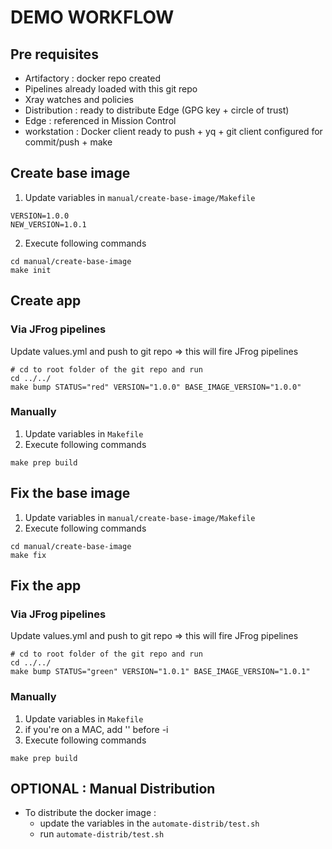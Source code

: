 # DEMO WORKFLOW

## Pre requisites
* Artifactory : docker repo created
* Pipelines already loaded with this git repo 
* Xray watches and policies
* Distribution : ready to distribute Edge (GPG key + circle of trust)
* Edge : referenced in Mission Control
* workstation : Docker client ready to push + yq + git client configured for commit/push + make

## Create base image

1. Update variables in `manual/create-base-image/Makefile`
```
VERSION=1.0.0
NEW_VERSION=1.0.1
```

2. Execute following commands
 ```
cd manual/create-base-image
make init
 ```

## Create app

### Via JFrog pipelines

Update values.yml and push to git repo => this will fire JFrog pipelines
 ```
# cd to root folder of the git repo and run 
cd ../../
make bump STATUS="red" VERSION="1.0.0" BASE_IMAGE_VERSION="1.0.0"
 ```

### Manually

1. Update variables in `Makefile`
2. Execute following commands
 ```
make prep build
 ```

## Fix the base image

1. Update variables in `manual/create-base-image/Makefile`
2. Execute following commands
 ```
cd manual/create-base-image
make fix
 ```

## Fix the app

### Via JFrog pipelines

Update values.yml and push to git repo => this will fire JFrog pipelines
 ```
 # cd to root folder of the git repo and run 
cd ../../
make bump STATUS="green" VERSION="1.0.1" BASE_IMAGE_VERSION="1.0.1"
 ```

### Manually

1. Update variables in `Makefile`
2. if you're on a MAC, add '' before -i 
3. Execute following commands
 ```
make prep build 
 ```



## OPTIONAL : Manual Distribution

* To distribute the docker image :  
    * update the  variables in the `automate-distrib/test.sh`
    * run `automate-distrib/test.sh`
